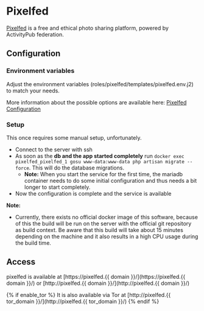 # Pixelfed

[Pixelfed](https://pixelfed.org/) is a free and ethical photo sharing platform, powered by ActivityPub federation.

## Configuration

### Environment variables

Adjust the environment variables (roles/pixelfed/templates/pixelfed.env.j2) to match your needs.

More information about the possible options are available here: [Pixelfed Configuration](https://docs.pixelfed.org/master/)

### Setup

This once requires some manual setup, unfortunately.

- Connect to the server with ssh
- As soon as the **db and the app started completely** run `docker exec pixelfed_pixelfed_1 gosu www-data:www-data php artisan migrate --force`. This will do the database migrations.
  - **Note:** When you start the service for the first time, the mariadb container needs to do some initial configuration and thus needs a bit longer to start completely.
- Now the configuration is complete and the service is available

**Note:**
- Currently, there exists no official docker image of this software, because of this the build will be run on the server with the official git repository as build context. Be aware that this build will take about 15 minutes depending on the machine and it also results in a high CPU usage during the build time.

## Access

pixelfed is available at [https://pixelfed.{{ domain }}/](https://pixelfed.{{ domain }}/) or [http://pixelfed.{{ domain }}/](http://pixelfed.{{ domain }}/)

{% if enable_tor %}
It is also available via Tor at [http://pixelfed.{{ tor_domain }}/](http://pixelfed.{{ tor_domain }}/)
{% endif %}
